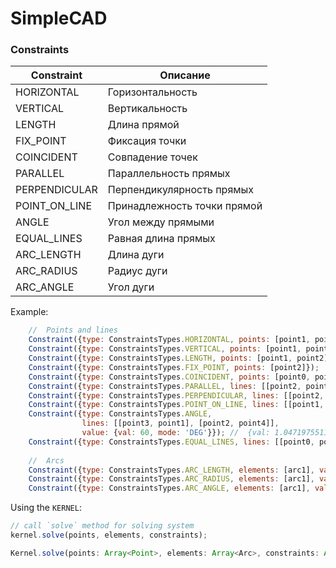 # SimpleCAD

### Constraints
| Constraint | Описание |
|----------  |--------|
|HORIZONTAL  | Горизонтальность
|VERTICAL    | Вертикальность
|LENGTH      | Длина прямой
|FIX_POINT   |Фиксация точки
|COINCIDENT  |Совпадение точек
|PARALLEL    | Параллельность прямых
|PERPENDICULAR   | Перпендикулярность прямых
|POINT_ON_LINE   | Принадлежность точки прямой
|ANGLE   | Угол между прямыми
|EQUAL_LINES | Равная длина прямых
|ARC_LENGTH  | Длина дуги
|ARC_RADIUS  | Радиус дуги
|ARC_ANGLE   | Угол дуги

Example:
```javascript
    //  Points and lines
    Constraint({type: ConstraintsTypes.HORIZONTAL, points: [point1, point2]});
    Constraint({type: ConstraintsTypes.VERTICAL, points: [point1, point2]});
    Constraint({type: ConstraintsTypes.LENGTH, points: [point1, point2], value: 32});
    Constraint({type: ConstraintsTypes.FIX_POINT, points: [point2]});
    Constraint({type: ConstraintsTypes.COINCIDENT, points: [point0, point2]});
    Constraint({type: ConstraintsTypes.PARALLEL, lines: [[point2, point1], [point3, point4]]});
    Constraint({type: ConstraintsTypes.PERPENDICULAR, lines: [[point2, point1], [point3, point4]]});
    Constraint({type: ConstraintsTypes.POINT_ON_LINE, lines: [[point1, point2]], points: [point3]});
    Constraint({type: ConstraintsTypes.ANGLE,
                lines: [[point3, point1], [point2, point4]],
                value: {val: 60, mode: 'DEG'}}); //  {val: 1.0471975511965976, mode: 'RAD'}
    Constraint({type: ConstraintsTypes.EQUAL_LINES, lines: [[point0, point1], [point1, point2]]})
    
    //  Arcs
    Constraint({type: ConstraintsTypes.ARC_LENGTH, elements: [arc1], value: 20});
    Constraint({type: ConstraintsTypes.ARC_RADIUS, elements: [arc1], value: 5});
    Constraint({type: ConstraintsTypes.ARC_ANGLE, elements: [arc1], value: 45});
```


Using the `KERNEL`:
```javascript
// call `solve` method for solving system
kernel.solve(points, elements, constraints);
```
```typescript
Kernel.solve(points: Array<Point>, elements: Array<Arc>, constraints: Array<Constraint>) {...}
```
